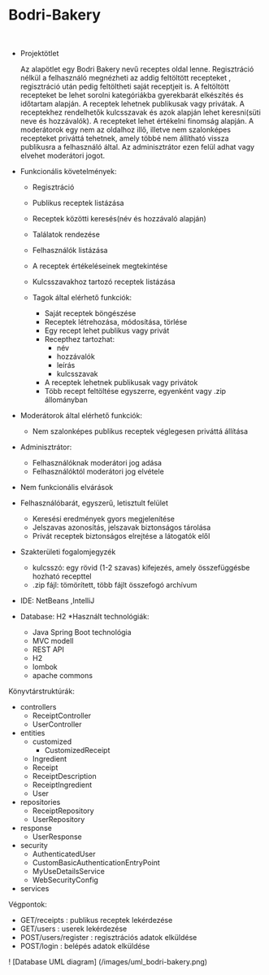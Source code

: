 # Bodri-Bakery
 
* Projektötlet

  Az alapötlet egy Bodri Bakery nevű receptes oldal lenne.
Regisztráció nélkül a felhasználó megnézheti az addig feltöltött recepteket , regisztráció után pedig feltöltheti saját receptjeit  is.
A feltöltött recepteket be lehet sorolni kategóriákba gyerekbarát elkészítés  és időtartam  alapján.
A receptek lehetnek publikusak vagy privátak.
A receptekhez rendelhetők kulcsszavak és azok alapján lehet keresni(süti neve és hozzávalók). 
A recepteket lehet értékelni finomság alapján.
A moderátorok egy nem az oldalhoz illő, illetve nem szalonképes recepteket priváttá tehetnek, amely többé nem állítható vissza publikusra a felhasználó által.
Az adminisztrátor ezen felül adhat vagy elvehet moderátori jogot.

* Funkcionális követelmények:
 	* Regisztráció
 	* Publikus receptek listázása
 	* Receptek közötti keresés(név és hozzávaló alapján)
 	* Találatok rendezése
 	* Felhasználók listázása
 	
 	* A receptek értékeléseinek megtekintése
 	* Kulcsszavakhoz tartozó receptek listázása
  * Tagok által elérhető funkciók:
 	 * Saját receptek böngészése
 	 * Receptek létrehozása, módosítása, törlése
 	 * Egy recept lehet publikus vagy privát
 	* Recepthez tartozhat:
      * név
      * hozzávalók
      * leírás
      * kulcsszavak
 	* A receptek lehetnek publikusak vagy privátok
 	* Több recept feltöltése egyszerre, egyenként vagy .zip állományban
 * Moderátorok által elérhető funkciók:
 	* Nem szalonképes publikus receptek véglegesen priváttá állítása
* Adminisztrátor:
 	* Felhasználóknak moderátori jog adása
 	* Felhasználóktól moderátori jog elvétele
* Nem funkcionális elvárások

* Felhasználóbarát, egyszerű, letisztult felület
 	* Keresési eredmények gyors megjelenítése
 	* Jelszavas azonosítás, jelszavak biztonságos tárolása
 	* Privát receptek biztonságos elrejtése a látogatók elől
* Szakterületi fogalomjegyzék
 	* kulcsszó: egy rövid (1-2 szavas) kifejezés, amely összefüggésbe hozható recepttel
 	* .zip fájl: tömörített, több fájlt összefogó archívum

* IDE: NetBeans ,IntelliJ
* Database: H2
*Használt technológiák:
	* Java Spring Boot technológia 
	* MVC modell
	* REST API
	* H2
	* lombok
	* apache commons

Könyvtárstruktúrák:
* controllers
  	* ReceiptController
  	* UserController
* entities
 	 * customized
   		 * CustomizedReceipt
  	 * Ingredient
 	 * Receipt
 	 * ReceiptDescription
 	 * ReceiptIngredient
 	 * User
* repositories
 	 * ReceiptRepository
 	 * UserRepository
* response
 	 * UserResponse
* security
 	 * AuthenticatedUser
 	 * CustomBasicAuthenticationEntryPoint
 	 * MyUseDetailsService
 	 * WebSecurityConfig
* services
	
Végpontok:
* GET/receipts : publikus receptek lekérdezése
* GET/users : userek lekérdezése
* POST/users/register  :  regisztrációs adatok elküldése
* POST/login : belépés adatok elküldése

! [Database UML diagram] (/images/uml_bodri-bakery.png)


